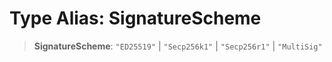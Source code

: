 # Type Alias: SignatureScheme

> **SignatureScheme**: `"ED25519"` \| `"Secp256k1"` \| `"Secp256r1"` \| `"MultiSig"`
